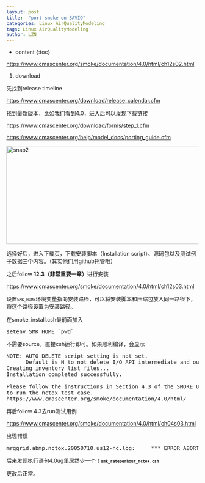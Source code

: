 ```yaml
---
layout: post
title:  "port smoke on SAVIO" 
categories: Linux AirQualityModeling
tags: Linux AirQualityModeling
author: LZN
---
```


* content
{:toc}

https://www.cmascenter.org/smoke/documentation/4.0/html/ch12s02.html

1. download

先找到release timeline

https://www.cmascenter.org/download/release_calendar.cfm

找到最新版本，比如我们看到4.0，进入后可以发现下载链接

https://www.cmascenter.org/download/forms/step_1.cfm

https://www.cmascenter.org/help/model_docs/porting_guide.cfm

<a href="http://222.200.180.66:1234/L_Zealot/blog/wordpress/wp-content/uploads/2016/10/Snap2.jpg"><img class="alignnone size-full wp-image-906" src="http://222.200.180.66:1234/L_Zealot/blog/wordpress/wp-content/uploads/2016/10/Snap2.jpg" alt="snap2" width="856" height="257" /></a>

选择好后，进入下载页，下载安装脚本（Installation script）、源码包以及测试例子数据三个内容。（其实他们用github托管哦）

之后follow <strong>12.3（非常重要一章）</strong>进行安装

https://www.cmascenter.org/smoke/documentation/4.0/html/ch12s03.html

设置<code class="filename"><code class="envar">SMK_HOME</code></code>环境变量指向安装路径，可以将安装脚本和压缩包放入同一路径下，将这个路径设置为安装路径。

在smoke_install.csh最前面加入
<pre>setenv SMK_HOME `pwd`</pre>
不需要source，直接csh运行即可。如果顺利编译，会显示
<pre>NOTE: AUTO_DELETE script setting is not set.
      Default is N to not delete I/O API intermediate and output files
Creating inventory list files...
Installation completed successfully.
 
Please follow the instructions in Section 4.3 of the SMOKE User's Manual
to run the nctox test case.
https://www.cmascenter.org/smoke/documentation/4.0/html/</pre>
再后follow 4.3去run测试用例

https://www.cmascenter.org/smoke/documentation/4.0/html/ch04s03.html

出现错误
<pre>mrggrid.abmp.nctox.20050710.us12-nc.log:     *** ERROR ABORT in subroutine MRGGRID</pre>
后来发现执行语句4.0ug里居然少一个！<strong class="userinput"><code><code class="filename">smk_rateperhour_nctox.csh</code></code></strong>

<span id="transmark" style="display: none; width: 0px; height: 0px;"></span>更改后正常。